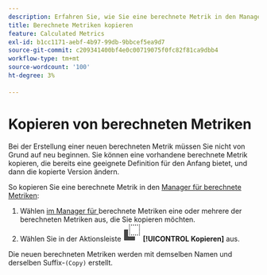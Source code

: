 ```yaml
---
description: Erfahren Sie, wie Sie eine berechnete Metrik in den Manager für berechnete Metriken kopieren.
title: Berechnete Metriken kopieren
feature: Calculated Metrics
exl-id: b1cc1171-aebf-4b97-99db-9bbcef5ea9d7
source-git-commit: c209341400bf4e0c00719075f0fc82f81ca9dbb4
workflow-type: tm+mt
source-wordcount: '100'
ht-degree: 3%

---
```


# Kopieren von berechneten Metriken

Bei der Erstellung einer neuen berechneten Metrik müssen Sie nicht von Grund auf neu beginnen. Sie können eine vorhandene berechnete Metrik kopieren, die bereits eine geeignete Definition für den Anfang bietet, und dann die kopierte Version ändern.

So kopieren Sie eine berechnete Metrik in den [Manager für berechnete Metriken](cm-manager.md):

1. Wählen [ im Manager für ](cm-manager.md) berechnete Metriken eine oder mehrere der berechneten Metriken aus, die Sie kopieren möchten.
1. Wählen Sie in der Aktionsleiste ![Kopieren](/help/assets/icons/Copy.svg) **[!UICONTROL Kopieren]** aus.

Die neuen berechneten Metriken werden mit demselben Namen und derselben Suffix-`(Copy)` erstellt.
